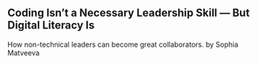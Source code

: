 ## Coding Isn’t a Necessary Leadership Skill — But Digital Literacy Is

How non-technical leaders can become great collaborators. by Sophia Matveeva